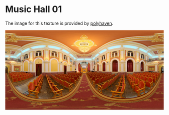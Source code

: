 # Music Hall 01

The image for this texture is provided by [polyhaven](https://polyhaven.com/a/music_hall_01).

![image info](./music_hall_01.png)